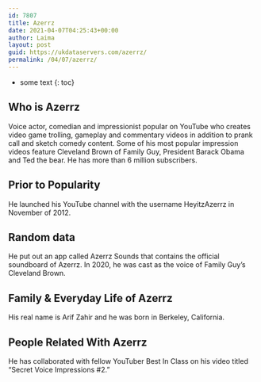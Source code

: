 ```yaml
---
id: 7807
title: Azerrz
date: 2021-04-07T04:25:43+00:00
author: Laima
layout: post
guid: https://ukdataservers.com/azerrz/
permalink: /04/07/azerrz/
---
```


* some text
{: toc}


## Who is Azerrz
                  
                  
                  
Voice actor, comedian and impressionist popular on YouTube who creates video game trolling, gameplay and commentary videos in addition to prank call and sketch comedy content. Some of his most popular impression videos feature Cleveland Brown of Family Guy, President Barack Obama and Ted the bear. He has more than 6 million subscribers.
                  
              
            
              
            
                
                
                
## Prior to Popularity
                  
                  
                  
He launched his YouTube channel with the username HeyitzAzerrz in November of 2012.
                  
              
            
              
            
                
                
                
## Random data
                  
                  
                  
He put out an app called Azerrz Sounds that contains the official soundboard of Azerrz. In 2020, he was cast as the voice of Family Guy&#8217;s Cleveland Brown.
                  
              
            
              
            
                
                
                
## Family & Everyday Life of Azerrz
                  
                  
                  
His real name is Arif Zahir and he was born in Berkeley, California.
                  
              
            
              
            
                
                
                
## People Related With Azerrz
                  
                  
                  
He has collaborated with fellow YouTuber Best In Class on his video titled &#8220;Secret Voice Impressions #2.&#8221;
                  
              
            
              
            
                
              
            
              
              
            
            
              
            
          
          
          